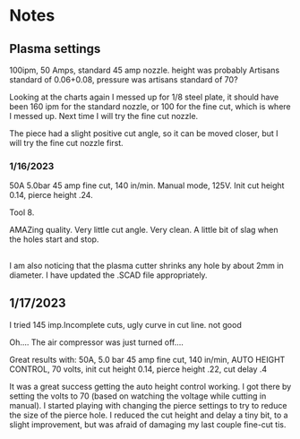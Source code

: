 # Notes

## Plasma settings

100ipm, 50 Amps, standard 45 amp nozzle. height was probably Artisans standard of 0.06+0.08, pressure was artisans standard of 70?

Looking at the charts again I messed up for 1/8 steel plate, it should have been 160 ipm for the standard nozzle, or 100 for the fine cut, which is where I messed up. Next time I will try the fine cut nozzle.  

The piece had a slight positive cut angle, so it can be moved closer, but I will try the fine cut nozzle first. 

### 1/16/2023

50A 5.0bar 45 amp fine cut, 140 in/min. Manual mode, 125V. Init cut height 0.14, pierce height .24. 

Tool 8.  

AMAZing quality. Very little cut angle. Very clean. A little bit of slag when the holes start and stop.  

##

I am also noticing that the plasma cutter shrinks any hole by about 2mm in diameter. I have updated the .SCAD file appropriately.  

## 1/17/2023

I tried 145 imp.Incomplete cuts, ugly curve in cut line. not good

Oh.... The air compressor was just turned off.... 

Great results with: 50A, 5.0 bar 45 amp fine cut, 140 in/min, AUTO HEIGHT CONTROL, 70 volts, init cut height 0.14, pierce height .22, cut delay .4

It was a great success getting the auto height control working. I got there by setting the volts to 70 (based on watching the voltage while cutting in manual). I started playing with changing the pierce settings to try to reduce the size of the pierce hole. I reduced the cut height and delay a tiny bit, to a slight improvement, but was afraid of damaging my last couple fine-cut tis. 
